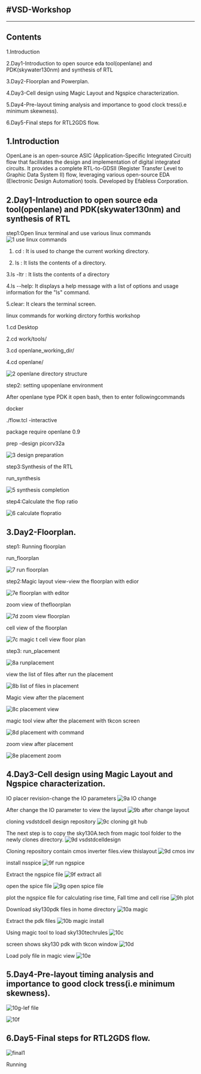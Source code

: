 #VSD-Workshop
------          
------             
**Contents**
---
1.Introduction

2.Day1-Introduction to open source eda tool(openlane) and PDK(skywater130nm) and synthesis of RTL

3.Day2-Floorplan and Powerplan.

4.Day3-Cell design using Magic Layout and Ngspice characterization.

5.Day4-Pre-layout timing analysis and importance to good clock tress(i.e minimum skewness).

6.Day5-Final steps for RTL2GDS flow.

1.Introduction
--
OpenLane is an open-source ASIC (Application-Specific Integrated Circuit) flow that facilitates the design and implementation of digital integrated circuits. It provides a complete RTL-to-GDSII (Register Transfer Level to Graphic Data System II) flow, leveraging various open-source EDA (Electronic Design Automation) tools. Developed by Efabless Corporation.

2.Day1-Introduction to open source eda tool(openlane) and PDK(skywater130nm) and synthesis of RTL
--
step1:Open linux terminal and use various linux commands
![1  use linux commands](https://github.com/user-attachments/assets/00236cb8-6780-4443-95e5-386cf41a65cf)



1. cd : It is used to change the current working directory.
   
2. ls : It lists the contents of a directory.
   
3.ls -ltr : It lists the contents of a directory 

4.ls --help: It displays a help message with a list of options and usage information for the "ls" command. 

5.clear: It clears the terminal screen.

linux commands for working dirctory forthis workshop

1.cd Desktop 

2.cd work/tools/ 

3.cd openlane_working_dir/

4.cd openlane/

![2 openlane directory structure](https://github.com/user-attachments/assets/35430ea7-b48e-478b-82fc-0d18cc5c48af)


step2: setting upopenlane environment

After openlane type PDK it open bash, then to enter followingcommands

docker

./flow.tcl -interactive

package require openlane 0.9

prep -design picorv32a

![3 design preparation](https://github.com/user-attachments/assets/41b28c69-afb4-4ee8-a21d-75037a702544)

step3:Synthesis of the RTL

run_synthesis

![5  synthesis completion](https://github.com/user-attachments/assets/f5fad124-4a9f-463f-806c-9ff814b6b8f1)

step4:Calculate the flop ratio

![6 calculate flopratio](https://github.com/user-attachments/assets/46b81cbc-4293-4a8a-9e0d-5036518bf3da)


3.Day2-Floorplan.
--

step1: Running floorplan

run_floorplan

![7  run floorplan](https://github.com/user-attachments/assets/dabf61c3-9d9a-440b-9092-9c892fa514fd)

step2:Magic layout view-view the floorplan with edior

![7e floorplan with editor](https://github.com/user-attachments/assets/b57ad91c-1399-47a0-9cac-b3ed91bcdd9b)

zoom view of thefloorplan

![7d zoom view floorplan](https://github.com/user-attachments/assets/286bb747-acfb-4d29-a880-55a244dd2063)

cell view of the floorplan

![7c magic t cell view floor plan](https://github.com/user-attachments/assets/2629861f-45ea-445f-bb63-50c945663476)

step3: run_placement

![8a runplacement](https://github.com/user-attachments/assets/ff9dd21a-7c27-4897-beee-a69ea6bc5986)

view the list of files after run the placement

![8b list of files in placement](https://github.com/user-attachments/assets/0dc959cd-b5f2-49b8-bd1a-2e2134cdd4d1)

Magic view after the placement

![8c placement view](https://github.com/user-attachments/assets/28d1c5a2-8922-4314-90d4-a10cf9bf1e80)

magic tool view after the placement with tkcon screen

![8d placement with command](https://github.com/user-attachments/assets/4690e305-33b8-4a9c-b62f-0a6bcc9388e5)

zoom view after placement

![8e placement zoom](https://github.com/user-attachments/assets/300137fb-fb38-4a59-976d-a9dd3c3e9808)

4.Day3-Cell design using Magic Layout and Ngspice characterization.
--
IO placer revision-change the IO parameters
![9a IO change](https://github.com/user-attachments/assets/75154ab0-ffe2-44e1-81f7-9cc8ad1c4da5)

After change the IO parameter to view the layout
![9b after change layout](https://github.com/user-attachments/assets/084ecf42-5a11-4d9b-b197-350b0b2308c0)

cloning vsdstdcell design repository
![9c  cloning git hub](https://github.com/user-attachments/assets/bf77b52e-d3eb-4c51-b747-a45ba63e8eea)

The next step is to copy the sky130A.tech from magic tool folder to the newly clones directory.
![9d vsdstdcelldesign](https://github.com/user-attachments/assets/53638097-d6ca-4635-9fbb-497fb562de91)

Cloning repository contain cmos inverter files.view thislayout
![9d cmos inv](https://github.com/user-attachments/assets/8f68ad07-fbb2-4dee-b6c3-940fb7aff3f8)

install nsspice
![9f  run ngspice](https://github.com/user-attachments/assets/067bc6b2-b9f0-4630-ae51-b9cdaffa66ae)

Extract the ngspice file
![9f  extract all](https://github.com/user-attachments/assets/2f111efd-8c9a-438e-90f1-94f79d16c040)

open the spice file
![9g open spice file](https://github.com/user-attachments/assets/8f2cbc63-f2cb-4d5a-92db-72360ca751ef)

plot the ngspice file for calculating rise time, Fall time and cell rise
![9h plot](https://github.com/user-attachments/assets/a4867870-85de-41dd-9e12-2e95c18972bb)

Download sky130pdk files in home directory
![10a magic](https://github.com/user-attachments/assets/235923ed-edd1-46c4-91cc-77a07a8a6e0a)

Extract the pdk files
![10b magic install](https://github.com/user-attachments/assets/09aad4fa-a399-43ed-98df-440625d3886d)

Using magic tool to load sky130techrules
![10c](https://github.com/user-attachments/assets/963b0a4e-771e-4ac4-8023-4cdc9d984b3a)

screen shows sky130 pdk with tkcon window
![10d](https://github.com/user-attachments/assets/5c9aa518-20c5-4a4e-bcbd-abd38c7ea4ba)

Load poly file in magic view
![10e](https://github.com/user-attachments/assets/aa1f1c1a-c904-4b5e-a666-6788c92ea3f6)

5.Day4-Pre-layout timing analysis and importance to good clock tress(i.e minimum skewness).
--

![10g-lef file](https://github.com/user-attachments/assets/e5eff1bf-e479-4263-b299-2c42286aafbc)

![10f](https://github.com/user-attachments/assets/ac56484c-f4e3-4c34-9ef7-e900c2b81f07)


6.Day5-Final steps for RTL2GDS flow.
--

![final1](https://github.com/user-attachments/assets/a6851c61-7819-4cfd-b7f3-69f18fd60bce)


Running









